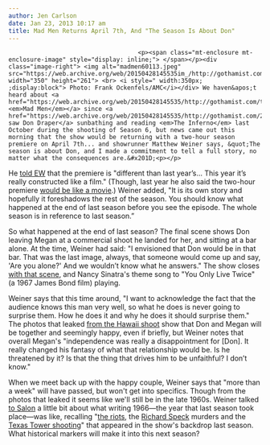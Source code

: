 ```yaml
---
author: Jen Carlson
date: Jan 23, 2013 10:17 am
title: Mad Men Returns April 7th, And "The Season Is About Don"
---
```


	
										<p><span class="mt-enclosure mt-enclosure-image" style="display: inline;"> </span></p><div class="image-right"> <img alt="madmen60113.jpeg" src="https://web.archive.org/web/20150428145535im_/http://gothamist.com/attachments/arts_jen/madmen60113.jpeg" width="350" height="261"> <br> <i style=" width:350px; ;display:block"> Photo: Frank Ockenfels/AMC</i></div> We haven&apos;t heard about <a href="https://web.archive.org/web/20150428145535/http://gothamist.com/tags/madmen"><em>Mad Men</em></a> since <a href="https://web.archive.org/web/20150428145535/http://gothamist.com/2012/10/25/mad_men_is_filming_what_clues_are_i.php">we saw Don Draper</a> sunbathing and reading <em>The Inferno</em> last October during the shooting of Season 6, but news came out this morning that the show would be returning with a two-hour season premiere on April 7th... and showrunner Matthew Weiner says, &quot;The season is about Don, and I made a commitment to tell a full story, no matter what the consequences are.&#x201D;<p></p>

<p>He <a href="https://web.archive.org/web/20150428145535/http://insidetv.ew.com/2013/01/23/mad-men-season-6-premiere/">told EW</a> that the premiere is &quot;different than last year&#x2019;s... This year it&#x2019;s really constructed like a film.&quot; (Though, last year he also said the two-hour premiere <a href="https://web.archive.org/web/20150428145535/http://gothamist.com/2012/01/17/mad_men_5th_season_premiere_will_be.php">would be like a movie</a>.) Weiner added, &quot;It is its own story and hopefully it foreshadows the rest of the season. You should know what happened at the end of last season before you see the episode. The whole season is in reference to last season.&#x201D; </p>

<p>So what happened at the end of last season? The final scene shows Don leaving Megan at a commercial shoot he landed for her, and sitting at a bar alone. At the time, Weiner had said: &quot;I envisioned that Don would be in that bar. That was the last image, always, that someone would come up and say, &apos;Are you alone?&apos; And we wouldn&#x2019;t know what he answers.&quot; The show closes <a href="https://web.archive.org/web/20150428145535/http://gothamist.com/2012/06/12/the_final_scenes_of_mad_men_seasons.php#photo-5">with that scene</a>, and Nancy Sinatra&apos;s theme song to &quot;You Only Live Twice&quot; (a 1967 James Bond film) playing.</p>

<p>Weiner says that this time around, &quot;I want to acknowledge the fact that the audience knows this man very well, so what he does is never going to surprise them. How he does it and why he does it should surprise them.&quot; The photos that leaked <a href="https://web.archive.org/web/20150428145535/http://www.cinemablend.com/television/Mad-Men-Season-6-Spoiler-Photos-Show-Don-Megan-Setting-48579.html">from the Hawaii shoot</a> show that Don and Megan will be together and seemingly happy, even if briefly, but Weiner notes that overall Megan&apos;s &quot;independence was really a disappointment for [Don]. It really changed his fantasy of what that relationship would be. Is he threatened by it? Is that the thing that drives him to be unfaithful? I don&#x2019;t know.&quot;</p>

<p>When we meet back up with the happy couple, Weiner says that &quot;more than a week&quot; will have passed, but won&apos;t get into specifics. Though from the photos that leaked it seems like we&apos;ll still be in the late 1960s. Weiner talked <a href="https://web.archive.org/web/20150428145535/http://www.salon.com/2013/01/23/matt_weiner_on_mad_mens_april_premiere/">to Salon</a> a little bit about what writing 1966&#x2014;the year that last season took place&#x2014;was like, recalling &quot;<a href="https://web.archive.org/web/20150428145535/http://gothamist.com/2012/04/09/what_happened_in_bed-stuy_in_1966.php">the riots</a>, the <a href="https://web.archive.org/web/20150428145535/http://chicagoist.com/2012/04/09/mad_men_uses_speck_murders_as_plot.php">Richard Speck</a> murders and the <a href="https://web.archive.org/web/20150428145535/http://gothamist.com/2012/04/16/mad_mens_latest_historical_referenc.php">Texas Tower shooting</a>&quot; that appeared in the show&apos;s backdrop last season. What historical markers will make it into this next season?</p>					
										
									
				